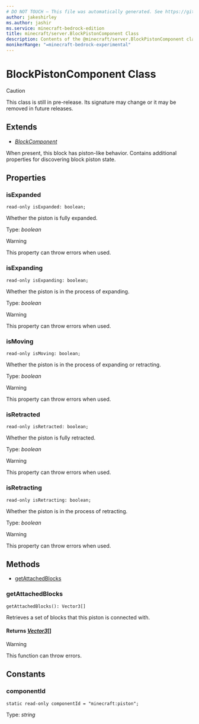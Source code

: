 ```yaml
---
# DO NOT TOUCH — This file was automatically generated. See https://github.com/mojang/minecraftapidocsgenerator to modify descriptions, examples, etc.
author: jakeshirley
ms.author: jashir
ms.service: minecraft-bedrock-edition
title: minecraft/server.BlockPistonComponent Class
description: Contents of the @minecraft/server.BlockPistonComponent class.
monikerRange: "=minecraft-bedrock-experimental"
---
```

# BlockPistonComponent Class

> [!CAUTION]
> This class is still in pre-release.  Its signature may change or it may be removed in future releases.

## Extends
- [*BlockComponent*](BlockComponent.md)

When present, this block has piston-like behavior. Contains additional properties for discovering block piston state.

## Properties

### **isExpanded**
`read-only isExpanded: boolean;`

Whether the piston is fully expanded.

Type: *boolean*
    
> [!WARNING]
> This property can throw errors when used.

### **isExpanding**
`read-only isExpanding: boolean;`

Whether the piston is in the process of expanding.

Type: *boolean*
    
> [!WARNING]
> This property can throw errors when used.

### **isMoving**
`read-only isMoving: boolean;`

Whether the piston is in the process of expanding or retracting.

Type: *boolean*
    
> [!WARNING]
> This property can throw errors when used.

### **isRetracted**
`read-only isRetracted: boolean;`

Whether the piston is fully retracted.

Type: *boolean*
    
> [!WARNING]
> This property can throw errors when used.

### **isRetracting**
`read-only isRetracting: boolean;`

Whether the piston is in the process of retracting.

Type: *boolean*
    
> [!WARNING]
> This property can throw errors when used.

## Methods
- [getAttachedBlocks](#getattachedblocks)

### **getAttachedBlocks**
`
getAttachedBlocks(): Vector3[]
`

Retrieves a set of blocks that this piston is connected with.

#### **Returns** [*Vector3*](Vector3.md)[]

> [!WARNING]
> This function can throw errors.

## Constants

### **componentId**
`static read-only componentId = "minecraft:piston";`

Type: *string*
